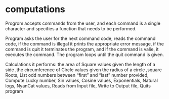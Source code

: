 # computations

Progrom accepts commands from the user, and each command is a single character and specifies a function that needs to be performed. 

Program asks the user for the next command code, reads the command code, if the command is illegal it prints the appropriate error message, if the command is quit it terminates the program, and if the command is valie, it executes the command. The program loops until the quit command is given.

Calculations it performs:
the area of Square values given the length of a side ,the circumference of Circle values  given the radius of a circle ,square Roots, List odd numbers between “first” and “last” number provided, Compute Lucky number, Sin values, Cosine values, Exponentials, Natural logs, NyanCat values, Reads from Input file, Write to Output file, Quits program   
